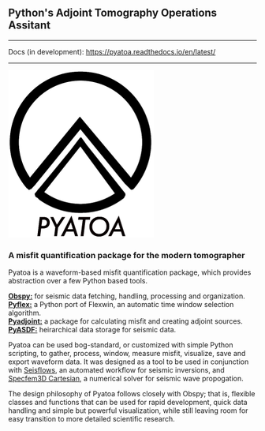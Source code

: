## Python's Adjoint Tomography Operations Assitant

---
Docs (in development): https://pyatoa.readthedocs.io/en/latest/

---

![Logo](pyatoa/docs/pyatoa_logo.png)
### A misfit quantification package for the modern tomographer

Pyatoa is a waveform-based misfit quantification package, which provides abstraction over a few Python based tools.

**[Obspy:](https://github.com/obspy/obspy/wiki)** for seismic data fetching, handling, processing and organization.    
**[Pyflex:](https://krischer.github.io/pyflex/)** a Python port of Flexwin, an automatic time window selection algorithm.  
**[Pyadjoint:](http://krischer.github.io/pyadjoint/)** a package for calculating misfit and creating adjoint sources.  
**[PyASDF:](https://seismicdata.github.io/pyasdf/)** heirarchical data storage for seismic data.  

Pyatoa can be used bog-standard, or customized with simple Python scripting, to gather, process, window, measure misfit, visualize, save and export waveform data. It was designed as a tool to be used in conjunction with [Seisflows](https://github.com/rmodrak/seisflows), an automated workflow for seismic inversions, and [Specfem3D Cartesian](https://geodynamics.org/cig/software/specfem3d/), a numerical solver for seismic wave propogation.

The design philosophy of Pyatoa follows closely with Obspy; that is, flexible classes and functions that can be used for rapid development, quick data handling and simple but powerful visualization, while still leaving room for easy transition to more detailed scientific research. 

